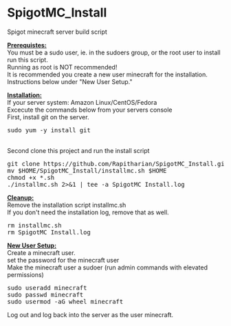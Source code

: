 # SpigotMC_Install
Spigot minecraft server build script

<b><u>Prerequistes:</u></b><br>
  You must be a sudo user, ie. in the sudoers group, or the root user to install run this script.<br>
  Running as root is NOT recommended!<br>
  It is recommended you create a new user minecraft for the installation.  Instructions below under "New User Setup."

<b><u>Installation:</u></b><br>
  If your server system: Amazon Linux/CentOS/Fedora<br>
  Excecute the commands below from your servers console<br>
  First, install git on the server. <br>
<pre>
sudo yum -y install git
</pre>
<br>
  Second clone this project and run the install script<br>
<pre>
git clone https://github.com/Rapitharian/SpigotMC_Install.git
mv $HOME/SpigotMC_Install/installmc.sh $HOME
chmod +x *.sh
./installmc.sh 2>&1 | tee -a SpigotMC_Install.log
</pre>

<b><u>Cleanup:</u></b><br>
Remove the installation script installmc.sh<br>
If you don't need the installation log, remove that as well.<br>
<pre>
rm installmc.sh
rm SpigotMC_Install.log
</pre>

<b><u>New User Setup:</u></b><br>
Create a minecraft user.<br>
set the password for the minecraft user<br>
Make the minecraft user a sudoer (run admin commands with elevated permissions)
<pre>
sudo useradd minecraft
sudo passwd minecraft
sudo usermod -aG wheel minecraft
</pre>
Log out and log back into the server as the user minecraft.<br>